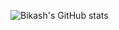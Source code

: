 ![Bikash's GitHub stats](https://github-readme-stats.vercel.app/api?username=Xenon4416&show_icons=true&theme=radical)
